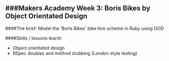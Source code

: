 ###Makers Academy Week 3: Boris Bikes by Object Orientated Design
-----------------------------------------

####The brief: Model the 'Boris Bikes' bike hire scheme in Ruby using OOD

####Skills / lessons learnt:
 * Object orientated design
 * RSpec doubles and method stubbing (London style testing)
